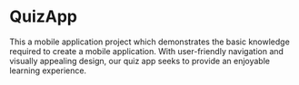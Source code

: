 # QuizApp
This a mobile application project which demonstrates the basic knowledge required to create a mobile application. With user-friendly navigation and visually appealing design, our quiz app seeks to provide an enjoyable learning experience.
